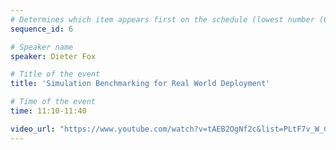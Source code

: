 ```yaml
---
# Determines which item appears first on the schedule (lowest number (0) appears first)
sequence_id: 6

# Speaker name
speaker: Dieter Fox

# Title of the event
title: 'Simulation Benchmarking for Real World Deployment'

# Time of the event
time: 11:10-11:40

video_url: "https://www.youtube.com/watch?v=tAEB2OgNf2c&list=PLtF7v_W_CG5oG_lhI9tA1g4dPJKBOWDsA&index=6"
---
```

